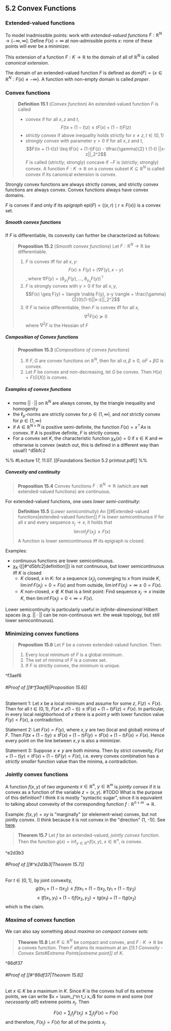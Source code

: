 ## 5.2 Convex Functions
### Extended-valued functions
To model inadmissible points: work with *extended-valued functions* $F: \mathbb R^N \to (-\infty, \infty]$. Define $F(x) = \infty$ at non-admissible points $x$: none of these points will ever be a minimizer.

This extension of a function $F: K \to \mathbb R$ to the domain of all of $\mathbb R^N$ is called *canonical extension*.

The domain of an extended-valued function $F$ is defined as $\text{dom}(F) = \{x \in \mathbb R^N : F(x) \neq -\infty\}$. A function with non-empty domain is called *proper*.

### Convex functions
> **Definition 15.1** (*Convex function*)
> An extended-valued function $F$ is called
> - *convex* if for all $x, z$ and $t$, $$F(tx + (1-t)z) \leq tF(x) + (1-t)F(z)$$
> - *strictly convex* if above inequality holds strictly for $x \neq z, t \in (0, 1)$
> - *strongly convex* with parameter $\gamma > 0$ if for all $x, z$ and $t$, $$F(tx + (1-t)z) \leq tF(x) + (1-t)F(z) - \tfrac{\gamma}{2} t (1-t) ||x-z||_2^2$$
> $F$ is called (strictly; strongly) concave if $-F$ is (strictly; strongly) convex.
> A function $F: K \to \mathbb R$ on a convex subset $K \subseteq \mathbb R^N$ is called convex if its canonical extension is convex.

Strongly convex functions are always strictly convex, and strictly convex functions are always convex. Convex functions always have convex domains.

$F$ is convex if and only if its *epigraph* $\text{epi}(F) = \{(x, r) \mid r \geq F(x)\}$ is a convex set.

##### Smooth convex functions
If $F$ is differentiable, its convexity can further be characterized as follows:

> **Proposition 15.2** (*Smooth convex functions*)
> Let $F: \mathbb R^N \to \mathbb R$ be differentiable.
> 1. $F$ is convex iff for all $x, y$: $$F(x) \geq F(y) + \langle \nabla F(y), x-y \rangle$$, where $\nabla F(y) = (\partial_{y_1}F(y),\dots,\partial_{y_n}F(y))^\top$
> 2. $F$ is strongly convex with $\gamma > 0$ if for all $x, y$, $$F(x) \geq F(y) + \langle \nabla F(y), x-y \rangle + \frac{\gamma}{2}(t)(1-t)||x-z||_2^2$$
> 3. If $F$ is twice differentiable, then $F$ is convex iff for all $x$,$$\nabla^2 F(x) \succcurlyeq 0$$ where $\nabla^2 F$ is the Hessian of $F$

##### Composition of Convex functions
> **Proposition 15.3** (*Compositions of convex functions*)
> 1. If $F, G$ are convex functions on $\mathbb R^N$, then for all $\alpha, \beta \geq 0$, $\alpha F + \beta G$ is convex.
> 2. Let $F$ be convex and non-decreasing, let $G$ be convex. Then $H(x) = F(G(X))$ is convex.

##### Examples of convex functions
- norms $||\cdot||$ on $\mathbb R^N$ are always convex, by the triangle inequality and homogenity
- the $\ell_p$-norms are strictly convex for $p \in (1, \infty)$, and *not* strictly convex for $p \in \{1, \infty\}$
- if $A \in \mathbb R^{N \times N}$ is positive semi-definite, the function $F(x) = x^\top Ax$ is convex. If $A$ is positive definite, $F$ is strictly convex.
- For a convex set $K$, the characteristic function $\chi_K(x) = 0$ if $x \in K$ and $\infty$ otherwise is convex (watch out, this is defined in a different way than usual!) ^d5bfc2

%% #Lecture 17, 11.07. [[Foundations Section 5.2 printout.pdf]] %%

##### Convexity and continuity
> **Proposition 15.4**
> Convex functions $F: \mathbb R^N \to \mathbb R$ (which are **not** extended-valued functions) are continuous.

For extended-valued functions, one uses *lower semi-continuity*:

> **Definition 15.5** (*Lower semicontinuity*)
> An [[#Extended-valued functions|extended-valued function]] $F$ is *lower semicontinuous* if for all $x$ and every sequence $x_j \to x$, it holds that $$\lim\inf_{j} F(x_j) \geq F(x)$$
> A function is lower semicontinuous iff its epigraph is closed.

Examples:
- continuous functions are lower semicontinuous.
- $\chi_K$ ([[#^d5bfc2|definition]]) is not continuous, but lower semicontinuous iff $K$ is closed
	- $K$ closed, $x$ in $K$: for a sequence $(x_j)_j$ converging to $x$ from inside $K$, $\lim\inf F(x_j) = 0 = F(x)$ and from outside, $\lim\inf F(x_j) = \infty \geq 0 = F(x)$.
	- $K$ non-closed, $x \notin K$ that is a limit point: Find sequence $x_j \to x$ inside $K$, then $\lim\inf F(x_j) = 0 < \infty = F(x)$.

Lower semicontinuity is particularly useful in *infinite-dimensional* Hilbert spaces (e.g. $||\cdot||$ can be non-continuous wrt. the weak topology, but still lower semicontinuous).

### Minimizing convex functions
> **Proposition 15.6**
> Let $F$ be a convex extended-valued function. Then:
> 1. Every local minimum of $F$ is a global minimum.
> 2. The set of minima of $F$ is a convex set.
> 3. If $F$ is strictly convex, the minimum is unique.

^f3aef6

###### #Proof of [[#^f3aef6|Proposition 15.6]]
Statement 1:
Let $x$ be a local minimum and assume for some $z$, $F(z) < F(x)$. Then for all $t \in (0, 1)$, $F(xt + z(1-t)) \leq t F(x) + (1-t) F(z) < F(x)$. In particular, in every local neighborhood of $x$ there is a point $y$ with lower function value $F(y) < F(x)$, a contradiction.

Statement 2:
Let $F(x) = F(y)$, where $x, y$ are two (local and global) minima of $F$. Then $F(tx + (1-t)y) \leq tF(x) + (1-t)F(y) = t F(x) + (1-t) F(x) = F(x)$. Hence every point on the line between $x, y$ is also a minimizer.

Statement 3:
Suppose $x \neq y$ are both minima. Then by strict convexity, $F(xt + (1-t)y) < t F(x) + (1-t) F(y) = F(x)$, i.e. every convex combination has a *strictly smaller* function value than the minima, a contradiction.


### Jointly convex functions
A function $f(x, y)$ of *two arguments* $x \in \mathbb R^n$, $y \in \mathbb R^m$ is *jointly convex* if it is convex as a function of the variable $z = (x,y)$. #TODO What is the purpose of this definition? I think it is mostly "syntactic sugar", since it is equivalent to talking about convexity of the corresponding function $f: \mathbb R^{n+m} \to \mathbb R$.

Example: $f(x, y) = xy$ is "marginally" (or elelement-wise) convex, but not jointly convex. (I think because it is not convex in the "direction" (1, -1)). See [here](https://www.researchgate.net/figure/A-marginally-convex-function-is-not-necessarily-jointly-convex-The-function-f-x-y_fig2_339504312).

> **Theorem 15.7**
> Let $f$ be an extended-valued, *jointly convex* function. Then the function $g(x) = \inf_{y \in \mathbb R^m} f(x, y)$, $x \in \mathbb R^n$, is convex.

^e2d3b3

###### #Proof of [[#^e2d3b3|Theorem 15.7]]
For $t \in [0, 1]$, by joint convexity, $$g(tx_1 + (1-t)x_2) \leq f(tx_1 + (1-t)x_2, t y_1 + (1-t)y_2)$$$$\leq t f(x_1, y_1) + (1-t) f(x_2, y_2) = t g(x_1) + (1-t) g(x_2)$$
which is the claim.

### *Maxima* of convex function
We can also say something about *maxima* on *compact convex sets*:

> **Theorem 15.8**
> Let $K \subseteq \mathbb R^N$ be compact and convex, and $F: K \to \mathbb R$ be a convex function. Then $F$ attains its maximum at an *[[5.1 Convexity - Convex Sets#Extreme Points|extreme point]]* of $K$.

^86df37

###### #Proof of [[#^86df37|Theorem 15.8]]
Let $x \in K$ be a maximum in $K$. Since $K$ is the convex hull of its extreme points, we can write $x = \sum_j^m t_i x_i$ for some $m$ and some (*not necessarily all!*) extreme points $x_j$. Then

$$F(x) = \sum_j t_j F(x_j) \leq \sum_j t_j F(x) = F(x)$$
and therefore, $F(x_j) = F(x)$ for all of the points $x_j$.